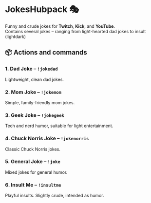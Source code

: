 # JokesHubpack 🎭

Funny and crude jokes for **Twitch**, **Kick**, and **YouTube**.  
Contains several jokes – ranging from light-hearted dad jokes to insult (lightdark)

## 📦 Actions and commands

### 1. Dad Joke – `!jokedad`
Lightweight, clean dad jokes.
### 2. Mom Joke – `!jokemom`
Simple, family-friendly mom jokes.  
### 3. Geek Joke – `!jokegeek`
Tech and nerd humor, suitable for light entertainment. 
### 4. Chuck Norris Joke – `!jokenorris`
Classic Chuck Norris jokes. 
### 5. General Joke – `!joke`
Mixed jokes for general humor.
### 6. Insult Me – `!insultme`
Playful insults. Slightly crude, intended as humor.

